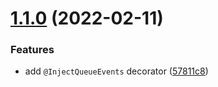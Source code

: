 # [1.1.0](https://github.com/biosimulations/nestjs-bullmq/compare/v1.0.8...v1.1.0) (2022-02-11)

### Features

- add `@InjectQueueEvents` decorator ([57811c8](https://github.com/biosimulations/nestjs-bullmq/commit/57811c81d3d664d1db304d027aee3a7f53308210))
